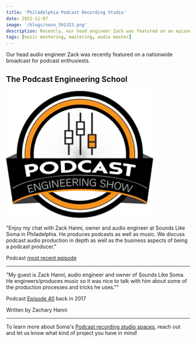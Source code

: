 ```yaml
---
title: 'Philadelphia Podcast Recording Studio'
date: 2022-11-07
image: '/blogs/noun_591323.png'
description: Recently, our head engineer Zack was featured on an episode of The Podcast Engineering School Podcast. Take a listen if you love podcast recording!
tags: [music mastering, mastering, audio master]
---
```


Our head audio engineer Zack was recently featured on a nationwide broadcast for podcast enthusiests.

## The Podcast Engineering School

<img src="/assets/images/podcast-engineering-show-philly.webp" title="Podcsast Engineering School Logo" alt="Podcast Engineering Show logo" style="width:80%;"/>

"Enjoy my chat with Zack Hanni, owner and audio engineer at Sounds Like Soma in Philadelphia. He produces podcasts as well as music. We discuss podcast audio production in depth as well as the business aspects of being a podcast producer."

Podcast <a href="https://podcastengineering.libsyn.com/240-running-a-successful-podcast-production-studio-with-zack-hanni" target="Recording Studios">most recent episode</a>

- - -

"My guest is Zack Hanni, audio engineer and owner of Sounds Like Soma. He engineers/produces music so it was nice to talk with him about some of the production processes and tricks he uses.""

Podcast <a href="https://podcastengineeringschool.com/zack-hanni-pes-040/">Episode 40</a> back in 2017

Written by Zachary Hanni

- - -

To learn more about Soma's <a href="/services/03-podcast-voiceover-recording/" target="More Info">Podcast recording studio spaces</a>, reach out and let us know what kind of project you have in mind!

